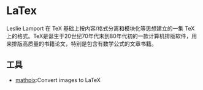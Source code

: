 # LaTex

 Leslie Lamport 在 TeX 基础上按内容/格式分离和模块化等思想建立的一集 TeX 上的格式。TeX是诞生于20世纪70年代末到80年代初的一款计算机排版软件，用来排版高质量的书籍论文，特别是包含有数学公式的文章书籍。

## 工具

* [mathpix](https://mathpix.com):Convert images to LaTeX

